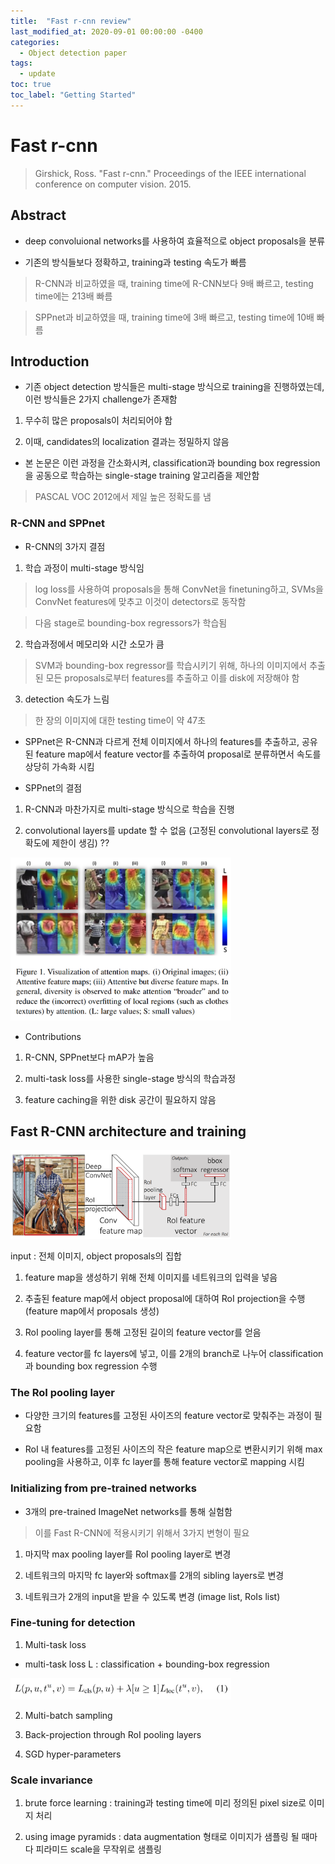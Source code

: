 ```yaml
---
title:  "Fast r-cnn review"
last_modified_at: 2020-09-01 00:00:00 -0400
categories: 
  - Object detection paper
tags:
  - update
toc: true
toc_label: "Getting Started"
---
```


# Fast r-cnn
> Girshick, Ross. "Fast r-cnn." Proceedings of the IEEE international conference on computer vision. 2015.

## Abstract

* deep convoluional networks를 사용하여 효율적으로 object proposals을 분류

* 기존의 방식들보다 정확하고, training과 testing 속도가 빠름

> R-CNN과 비교하였을 때, training time에 R-CNN보다 9배 빠르고, testing time에는 213배 빠름

> SPPnet과 비교하였을 때, training time에 3배 빠르고, testing time에 10배 빠름

## Introduction

* 기존 object detection 방식들은 multi-stage 방식으로 training을 진행하였는데, 이런 방식들은 2가지 challenge가 존재함

1. 무수히 많은 proposals이 처리되어야 함

2. 이때, candidates의 localization 결과는 정밀하지 않음

* 본 논문은 이런 과정을 간소화시켜, classification과 bounding box regression을 공동으로 학습하는 single-stage training 알고리즘을 제안함

> PASCAL VOC 2012에서 제일 높은 정확도를 냄

### R-CNN and SPPnet

* R-CNN의 3가지 결점

1. 학습 과정이 multi-stage 방식임

> log loss를 사용하여 proposals을 통해 ConvNet을 finetuning하고, SVMs을 ConvNet features에 맞추고 이것이 detectors로 동작함

> 다음 stage로 bounding-box regressors가 학습됨

2. 학습과정에서 메모리와 시간 소모가 큼

> SVM과 bounding-box regressor를 학습시키기 위해, 하나의 이미지에서 추출된 모든 proposals로부터 features를 추출하고 이를 disk에 저장해야 함

3. detection 속도가 느림

> 한 장의 이미지에 대한 testing time이 약 47초

* SPPnet은 R-CNN과 다르게 전체 이미지에서 하나의 features를 추출하고, 공유된 feature map에서 feature vector를 추출하여 proposal로 분류하면서 
속도를 상당히 가속화 시킴

* SPPnet의 결점

1. R-CNN과 마찬가지로 multi-stage 방식으로 학습을 진행

2. convolutional layers를 update 할 수 없음 (고정된 convolutional layers로 정확도에 제한이 생김) ??

<img src="/assets/img/ABD-Net/fig1.PNG" width="70%" height="70%">

* Contributions

1. R-CNN, SPPnet보다 mAP가 높음

2. multi-task loss를 사용한 single-stage 방식의 학습과정

3. feature caching을 위한 disk 공간이 필요하지 않음

## Fast R-CNN architecture and training

<img src="/assets/img/Fast_RCNN/fig1.PNG" width="70%" height="70%">

input : 전체 이미지, object proposals의 집합

1. feature map을 생성하기 위해 전체 이미지를 네트워크의 입력을 넣음

2. 추출된 feature map에서 object proposal에 대하여 RoI projection을 수행 (feature map에서 proposals 생성)

3. RoI pooling layer를 통해 고정된 길이의 feature vector를 얻음

4. feature vector를 fc layers에 넣고, 이를 2개의 branch로 나누어 classification과 bounding box regression 수행

### The RoI pooling layer

* 다양한 크기의 features를 고정된 사이즈의 feature vector로 맞춰주는 과정이 필요함

* RoI 내 features를 고정된 사이즈의 작은 feature map으로 변환시키기 위해 max pooling을 사용하고, 이후 fc layer를 통해 feature vector로 mapping 시킴

### Initializing from pre-trained networks

* 3개의 pre-trained ImageNet networks를 통해 실험함

> 이를 Fast R-CNN에 적용시키기 위해서 3가지 변형이 필요

1. 마지막 max pooling layer를 RoI pooling layer로 변경

2. 네트워크의 마지막 fc layer와 softmax를 2개의 sibling layers로 변경

3. 네트워크가 2개의 input을 받을 수 있도록 변경 (image list, RoIs list)

### Fine-tuning for detection

1. Multi-task loss

* multi-task loss L : classification + bounding-box regression

<img src="/assets/img/Fast_RCNN/eq1.PNG" width="70%" height="70%">

2. Multi-batch sampling

3. Back-projection through RoI pooling layers

4. SGD hyper-parameters

### Scale invariance

1. brute force learning : training과 testing time에 미리 정의된 pixel size로 이미지 처리

2. using image pyramids : data augmentation 형태로 이미지가 샘플링 될 때마다 피라미드 scale을 무작위로 샘플링
































